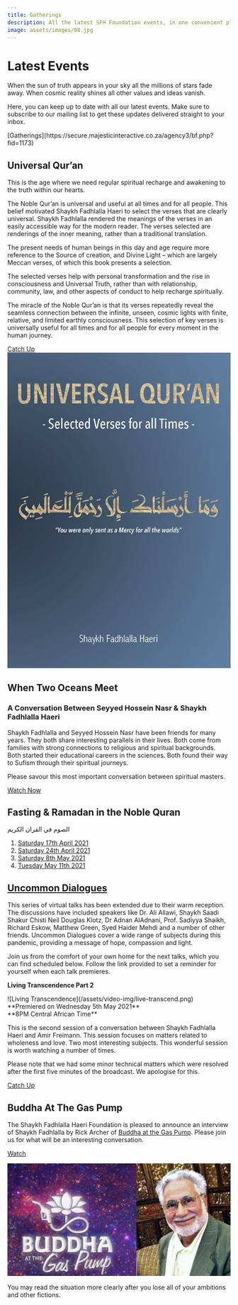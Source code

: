 ```yaml
---
title: Gatherings
description: All the latest SFH Foundation events, in one convenient place
image: assets/images/08.jpg
---
```


# Latest Events

<div class="callout">
When the sun of truth appears in your sky all the millions of stars fade away. When cosmic reality shines all other values and ideas vanish.
</div>

Here, you can keep up to date with all our latest events. Make sure to subscribe to our mailing list to get these updates delivered straight to your inbox.

<div markdown="3" class="purchase-link">
[Gatherings](https://secure.majesticinteractive.co.za/agency3/bf.php?fid=1173)
</div>

## Universal Qur’an

This is the age where we need regular spiritual recharge and awakening to the truth within our hearts.

The Noble Qur’an is universal and useful at all times and for all people. This belief motivated Shaykh Fadhlalla Haeri to select the verses that are clearly universal. Shaykh Fadhlalla rendered the meanings of the verses in an easily accessible way for the modern reader. The verses selected are renderings of the inner meaning, rather than a traditional translation.

The present needs of human beings in this day and age require more reference to the Source of creation, and Divine Light – which are largely Meccan verses, of which this book presents a selection.

The selected verses help with personal transformation and the rise in consciousness and Universal Truth, rather than with relationship, community, law, and other aspects of conduct to help recharge spiritually.

The miracle of the Noble Qur’an is that its verses repeatedly reveal the seamless connection between the infinite, unseen, cosmic lights with finite, relative, and limited earthly consciousness. This selection of key verses is universally useful for all times and for all people for every moment in the human journey. 

<div markdown="3" class="article-link">
<a href="./past/2021/universal-quran">Catch Up</a>
</div>

<a href="https://zahrapublications.pub/book-UniversalQuran.php#bookTitle" target="_blank" rel="noopener noreferrer">
    <img src="/assets/images/uq.png" />
</a>

## When Two Oceans Meet

### A Conversation Between Seyyed Hossein Nasr & Shaykh Fadhlalla Haeri

Shaykh Fadhlalla and Seyyed Hossein Nasr have been friends for many years. They both share interesting parallels in their lives. Both come from families with strong connections to religious and spiritual backgrounds. Both started their educational careers in the sciences. Both found their way to Sufism through their spiritual journeys.

Please savour this most important conversation between spiritual masters.

<div markdown="3" class="article-link">
<a href="./past/2021/two-oceans-meet">Watch Now</a>
</div>

## Fasting & Ramadan in the Noble Quran 

<div class="center-text">
الصوم في القران الكريم
</div>

1. [Saturday 17th April 2021](./past/2021/fasting-1)
2. [Saturday 24th April 2021](./past/2021/fasting-2)
3. [Saturday 8th May 2021](./past/2021/fasting-3)
4. [Tuesday May 11th 2021](./past/2021/fasting-4)

## [Uncommon Dialogues](../videos/uncommon-dialogues)

This series of virtual talks has been extended due to their warm reception. The discussions have included speakers like Dr. Ali Allawi, Shaykh Saadi Shakur Chisti Neil Douglas Klotz, Dr Adnan AlAdnani, Prof. Sadiyya Shaikh, Richard Eskow, Matthew Green, Syed Haider Mehdi and a number of other friends. Uncommon Dialogues cover a wide range of subjects during this pandemic, providing a message of hope, compassion and light.

Join us from the comfort of your own home for the next talks, which you can find scheduled below. Follow the link provided to set a reminder for yourself when each talk premieres. 

<div markdown="1" class="card article sidebar center">

**Living Transcendence Part 2**

<div markdown="2" class="article-image">
![Living Transcendence](/assets/video-img/live-transcend.png)
</div>

<div markdown="3" class="article-para">
**Premiered on Wednesday 5th May 2021**<br/>
**8PM Central African Time**<br/>

This is the second session of a conversation between Shaykh Fadhlalla Haeri and Amir Freimann. This session focuses on matters related to wholeness and love. Two most interesting subjects. This wonderful session is worth watching a number of times.

Please note that we had some minor technical matters which were resolved after the first five minutes of the broadcast. We apologise for this. 

</div>

<div markdown="3" class="article-link">
<a href="https://youtu.be/o33FuXxHdbA" target="_blank" rel="noopener noreferrer">Catch Up</a>
</div>

</div>

## Buddha At The Gas Pump

The Shaykh Fadhlalla Haeri Foundation is pleased to announce an interview of Shaykh Fadhlalla by Rick Archer of <a href="https://batgap.com/future-interviews/upcoming-interviews/" target="_blank">Buddha at the Gas Pump</a>. Please join us for what will be an interesting conversation. 

<div markdown="3" class="article-link">
<a href="https://www.youtube.com/watch?v=7DqJ1g2qp_M" target="_blank" rel="noopener noreferrer">Watch</a>
</div>

![Buddha at the Gas Pump](/assets/video-img/batgap.png)

<div class="callout">
You may read the situation more clearly after you lose all of your ambitions and other fictions.
</div>
